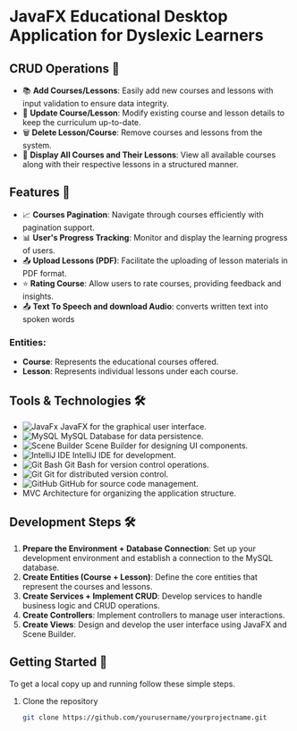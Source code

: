 # JavaFX Educational Desktop Application for Dyslexic Learners




## CRUD Operations 🚀
- 📚 **Add Courses/Lessons**: Easily add new courses and lessons with input validation to ensure data integrity.
- 📝 **Update Course/Lesson**: Modify existing course and lesson details to keep the curriculum up-to-date.
- 🗑 **Delete Lesson/Course**: Remove courses and lessons from the system.
- 📖 **Display All Courses and Their Lessons**: View all available courses along with their respective lessons in a structured manner.
## Features 🚀
- 📈 **Courses Pagination**: Navigate through courses efficiently with pagination support.
- 📊 **User's Progress Tracking**: Monitor and display the learning progress of users.
- 📤 **Upload Lessons (PDF)**: Facilitate the uploading of lesson materials in PDF format.
- ⭐ **Rating Course**: Allow users to rate courses, providing feedback and insights.
- 📤 **Text To Speech and download Audio**: converts written text into spoken words 

### Entities:
- **Course**: Represents the educational courses offered.
- **Lesson**: Represents individual lessons under each course.

## Tools & Technologies 🛠

- ![JavaFx](https://img.shields.io/badge/-JavaFX-007396?style=flat&logo=java) JavaFX for the graphical user interface.
- ![MySQL](https://img.shields.io/badge/-MySQL-4479A1?style=flat&logo=mysql) MySQL Database for data persistence.
- ![Scene Builder](https://img.shields.io/badge/-Scene%20Builder-FFCA28?style=flat&logo=java) Scene Builder for designing UI components.
- ![IntelliJ IDE](https://img.shields.io/badge/-IntelliJ%20IDE-000000?style=flat&logo=intellij-idea) IntelliJ IDE for development.
- ![Git Bash](https://img.shields.io/badge/-Git%20Bash-4EAA25?style=flat&logo=git) Git Bash for version control operations.
- ![Git](https://img.shields.io/badge/-Git-F05032?style=flat&logo=git) Git for distributed version control.
- ![GitHub](https://img.shields.io/badge/-GitHub-181717?style=flat&logo=github) GitHub for source code management.
- MVC Architecture for organizing the application structure.

## Development Steps 🛠

1. **Prepare the Environment + Database Connection**: Set up your development environment and establish a connection to the MySQL database.
2. **Create Entities (Course + Lesson)**: Define the core entities that represent the courses and lessons.
3. **Create Services + Implement CRUD**: Develop services to handle business logic and CRUD operations.
4. **Create Controllers**: Implement controllers to manage user interactions.
5. **Create Views**: Design and develop the user interface using JavaFX and Scene Builder.

## Getting Started 🌟

To get a local copy up and running follow these simple steps.

1. Clone the repository
   ```sh
   git clone https://github.com/yourusername/yourprojectname.git
